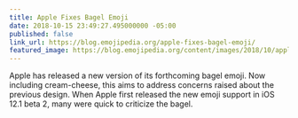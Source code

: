 ```yaml
---
title: Apple Fixes Bagel Emoji
date: 2018-10-15 23:49:27.495000000 -05:00
published: false
link_url: https://blog.emojipedia.org/apple-fixes-bagel-emoji/
featured_image: https://blog.emojipedia.org/content/images/2018/10/apple-ios-12-1-new-bagel-emojipedia-emoji-october-2018.jpg
---
```


Apple has released a new version of its forthcoming bagel emoji. Now including cream-cheese, this aims to address concerns raised about the previous design.  When Apple first released the new emoji support in iOS 12.1 beta 2, many were quick to criticize the bagel.
